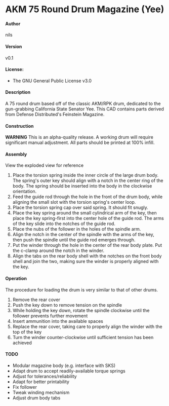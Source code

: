 # AKM 75 Round Drum Magazine (Yee)

#### Author
nils

#### Version 
v0.1

#### License: 
* The GNU General Public License v3.0

#### Description
A 75 round drum based off of the classic AKM/RPK drum, dedicated to the gun-grabbing California State Senator Yee. This CAD contains parts derived from Defense Distributed's Feinstein Magazine.
 
#### Construction
**WARNING** This is an alpha-quality release. A working drum will require significant manual adjustment.
All parts should be printed at 100% infill.
 
 
#### Assembly
 
View the exploded view for reference

1. Place the torsion spring inside the inner circle of the large drum body. The spring's outer key should align with a notch in the center ring of the body. The spring should be inserted into the body in the clockwise orientation.
2. Feed the guide rod through the hole in the front of the drum body, while aligning the small slot with the torsion spring's center loop.
3. Place the torsion spring cap over said spring. It should fit snugly.
4. Place the key spring around the small cylindrical arm of the key, then place the key spring-first into the center hole of the guide rod. The arms of the key slide into the notches of the guide rod.
5. Place the nubs of the follower in the holes of the spindle arm.
6. Align the notch in the center of the spindle with the arms of the key, then push the spindle until the guide rod emerges through.
7. Put the winder through the hole in the center of the rear body plate. Put the c-clamp around the notch in the winder.
8. Align the tabs on the rear body shell with the notches on the front body shell and join the two, making sure the winder is properly aligned with the key.
 
#### Operation
 
The procedure for loading the drum is very similar to that of other drums.
 
1. Remove the rear cover
2. Push the key down to remove tension on the spindle
3. While holding the key down, rotate the spindle clockwise until the follower prevents further movement
4. Insert ammunition into the available spaces
5. Replace the rear cover, taking care to properly align the winder with the top of the key
6. Turn the winder counter-clockwise until sufficient tension has been achieved
 
 
#### TODO

* Modular magazine body (e.g. interface with SKS)
* Adapt drum to accept readily-available torque springs
* Adjust for tolerances/reliability
* Adapt for better printability
* Fix follower
* Tweak winding mechanism
* Adjust drum body tabs



